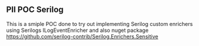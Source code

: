 ## PII POC Serilog
This is a smiple POC done to try out implementing Serilog custom enrichers using Serilogs ILogEventEnricher and also nuget package https://github.com/serilog-contrib/Serilog.Enrichers.Sensitive
